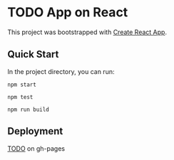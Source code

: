 # TODO App on React

This project was bootstrapped with [Create React App](https://github.com/facebook/create-react-app).

## Quick Start

In the project directory, you can run:

`npm start`

`npm test`

`npm run build`

## Deployment

[TODO](https://nebado.github.io/todo-react/) on gh-pages
